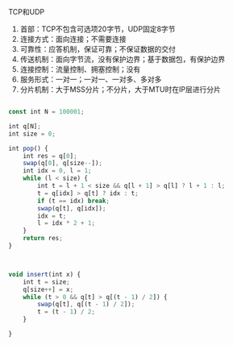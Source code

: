TCP和UDP

1. 首部：TCP不包含可选项20字节，UDP固定8字节
2. 连接方式：面向连接；不需要连接
3. 可靠性：应答机制，保证可靠；不保证数据的交付
4. 传送机制：面向字节流，没有保护边界；基于数据包，有保护边界
5. 连接控制：流量控制、拥塞控制；没有
6. 服务形式：一对一；一对一、一对多、多对多
7. 分片机制：大于MSS分片；不分片，大于MTU时在IP层进行分片




```javascript

const int N = 100001;

int q[N];
int size = 0;

int pop() {
    int res = q[0];
    swap(q[0], q[size--]);
    int idx = 0, l = 1;
    while (l < size) {
        int t = l + 1 < size && q[l + 1] > q[l] ? l + 1 : l;
        t = q[idx] > q[t] ? idx : t;
        if (t == idx) break;
        swap(q[t], q[idx]);
        idx = t;
        l = idx * 2 + 1;
    }
    return res;
}



void insert(int x) {
    int t = size;
    q[size++] = x;
    while (t > 0 && q[t] > q[(t - 1) / 2]) {
        swap(q[t], q[(t - 1) / 2]);
        t = (t - 1) / 2;
    }

}









```








